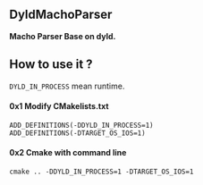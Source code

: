 ## DyldMachoParser

**Macho Parser Base on dyld.**


## How to use it ?

`DYLD_IN_PROCESS` mean runtime.

#### 0x1 Modify CMakelists.txt

```
ADD_DEFINITIONS(-DDYLD_IN_PROCESS=1)
ADD_DEFINITIONS(-DTARGET_OS_IOS=1)
```

#### 0x2 Cmake with command line

```
cmake .. -DDYLD_IN_PROCESS=1 -DTARGET_OS_IOS=1
```
